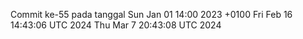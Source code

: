 Commit ke-55 pada tanggal Sun Jan 01 14:00 2023 +0100
Fri Feb 16 14:43:06 UTC 2024
Thu Mar  7 20:43:08 UTC 2024
